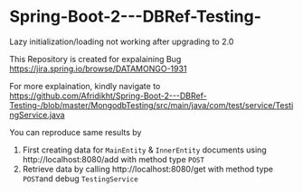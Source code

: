 # Spring-Boot-2---DBRef-Testing-
Lazy initialization/loading not working after upgrading to 2.0

This Repository is created for expalaining Bug https://jira.spring.io/browse/DATAMONGO-1931

For more explaination, kindly navigate to https://github.com/Afridikht/Spring-Boot-2---DBRef-Testing-/blob/master/MongodbTesting/src/main/java/com/test/service/TestingService.java

You can reproduce same results by 
1.  First creating data for `MainEntity` & `InnerEntity` documents using http://localhost:8080/add with method type `POST`
2.  Retrieve data by calling http://localhost:8080/get with method type `POST`and debug `TestingService`
